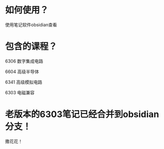 # 如何使用？

使用笔记软件obsidian查看

# 包含的课程？

6306 数字集成电路

6604 高级半导体

6341 高级模拟电路

6303 电磁兼容

# 老版本的6303笔记已经合并到obsidian分支！

撒花花！